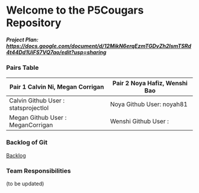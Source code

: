 # Welcome to the P5Cougars Repository
 
##### Project Plan: https://docs.google.com/document/d/12MikN6erqEzmTGDvZh2lsmTSRd4t44Dd1UiFS7VQ7ao/edit?usp=sharing


### Pairs Table

| Pair 1 Calvin Ni, Megan Corrigan  | Pair 2 Noya Hafiz, Wenshi Bao |
| ------------- | ------------- |
| Calvin Github User : statsprojectlol | Noya Github User: noyah81  |
| Megan  Github User : MeganCorrigan | Wenshi Github User : | 





### Backlog of Git

[Backlog](https://github.com/noyah81/cougars/projects/1)


### **Team Responsibilities**

(to be updated)
